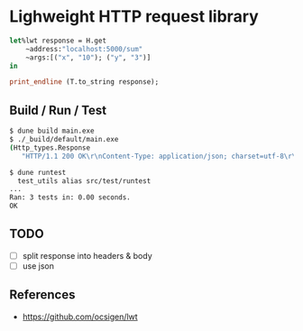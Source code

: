 # Lighweight HTTP request library

```OCaml
let%lwt response = H.get
    ~address:"localhost:5000/sum"
    ~args:[("x", "10"); ("y", "3")]
in

print_endline (T.to_string response);
```

## Build / Run / Test

```sh
$ dune build main.exe
$ ./_build/default/main.exe
(Http_types.Response
   "HTTP/1.1 200 OK\r\nContent-Type: application/json; charset=utf-8\r\nDate: Sun, 27 Oct 2019 01:01:47 GMT\r\nETag: W/...0\"},\"url\":\"https://postman-echo.com/get?x=10&y=3\"}")

$ dune runtest
  test_utils alias src/test/runtest
...
Ran: 3 tests in: 0.00 seconds.
OK
```

## TODO

- [ ] split response into headers & body
- [ ] use json

## References

- https://github.com/ocsigen/lwt